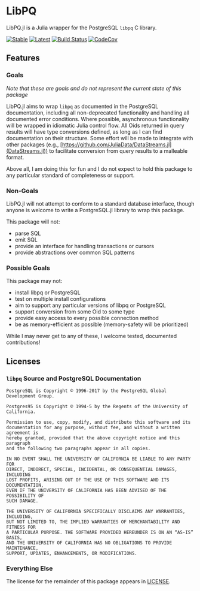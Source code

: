 # LibPQ

LibPQ.jl is a Julia wrapper for the PostgreSQL `libpq` C library.

[![Stable](https://img.shields.io/badge/docs-stable-blue.svg)](https://iamed2.github.io/LibPQ.jl/stable)
[![Latest](https://img.shields.io/badge/docs-latest-blue.svg)](https://iamed2.github.io/LibPQ.jl/latest)
[![Build Status](https://travis-ci.org/iamed2/LibPQ.jl.svg?branch=master)](https://travis-ci.org/iamed2/LibPQ.jl)
[![CodeCov](https://codecov.io/gh/iamed2/LibPQ.jl/branch/master/graph/badge.svg)](https://codecov.io/gh/iamed2/LibPQ.jl)

## Features

### Goals

*Note that these are goals and do not represent the current state of this package*

LibPQ.jl aims to wrap `libpq` as documented in the PostgreSQL documentation, including all non-deprecated functionality and handling all documented error conditions.
Where possible, asynchronous functionality will be wrapped in idiomatic Julia control flow.
All Oids returned in query results will have type conversions defined, as long as I can find documentation on their structure.
Some effort will be made to integrate with other packages (e.g., [https://github.com/JuliaData/DataStreams.jl](DataStreams.jl)) to facilitate conversion from query results to a malleable format.

Above all, I am doing this for fun and I do not expect to hold this package to any particular standard of completeness or support.

### Non-Goals

LibPQ.jl will not attempt to conform to a standard database interface, though anyone is welcome to write a PostgreSQL.jl library to wrap this package.

This package will not:

* parse SQL
* emit SQL
* provide an interface for handling transactions or cursors
* provide abstractions over common SQL patterns

### Possible Goals

This package may not:

* install libpq or PostgreSQL
* test on multiple install configurations
* aim to support any particular versions of libpq or PostgreSQL
* support conversion from some Oid to some type
* provide easy access to every possible connection method
* be as memory-efficient as possible (memory-safety will be prioritized)

While I may never get to any of these, I welcome tested, documented contributions!

## Licenses

### `libpq` Source and PostgreSQL Documentation

```
PostgreSQL is Copyright © 1996-2017 by the PostgreSQL Global Development Group.

Postgres95 is Copyright © 1994-5 by the Regents of the University of California.

Permission to use, copy, modify, and distribute this software and its
documentation for any purpose, without fee, and without a written agreement is
hereby granted, provided that the above copyright notice and this paragraph
and the following two paragraphs appear in all copies.

IN NO EVENT SHALL THE UNIVERSITY OF CALIFORNIA BE LIABLE TO ANY PARTY FOR
DIRECT, INDIRECT, SPECIAL, INCIDENTAL, OR CONSEQUENTIAL DAMAGES, INCLUDING
LOST PROFITS, ARISING OUT OF THE USE OF THIS SOFTWARE AND ITS DOCUMENTATION,
EVEN IF THE UNIVERSITY OF CALIFORNIA HAS BEEN ADVISED OF THE POSSIBILITY OF
SUCH DAMAGE.

THE UNIVERSITY OF CALIFORNIA SPECIFICALLY DISCLAIMS ANY WARRANTIES, INCLUDING,
BUT NOT LIMITED TO, THE IMPLIED WARRANTIES OF MERCHANTABILITY AND FITNESS FOR
A PARTICULAR PURPOSE. THE SOFTWARE PROVIDED HEREUNDER IS ON AN “AS-IS” BASIS,
AND THE UNIVERSITY OF CALIFORNIA HAS NO OBLIGATIONS TO PROVIDE MAINTENANCE,
SUPPORT, UPDATES, ENHANCEMENTS, OR MODIFICATIONS.
```

### Everything Else

The license for the remainder of this package appears in [LICENSE](./LICENSE).
